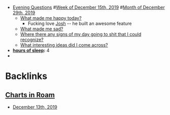 - [Evening Questions](<Evening Questions.md>) #[Week of December 15th, 2019](<Week of December 15th, 2019.md>) #[Month of December 29th, 2019](<Month of December 29th, 2019.md>)
    - [What made me happy today?](<What made me happy today?.md>)
        - Fucking love [Josh](<Josh.md>) -- he built an awesome feature
    - [What made me sad?](<What made me sad?.md>)
    - [Where there any signs of my day going to shit that I could recognize?](<Where there any signs of my day going to shit that I could recognize?.md>)
    - [What interesting ideas did I come across?](<What interesting ideas did I come across?.md>)
- **[hours of sleep](<hours of sleep.md>):** 4
- 

# Backlinks
## [Charts in Roam](<Charts in Roam.md>)
- [December 13th, 2019](<December 13th, 2019.md>)

